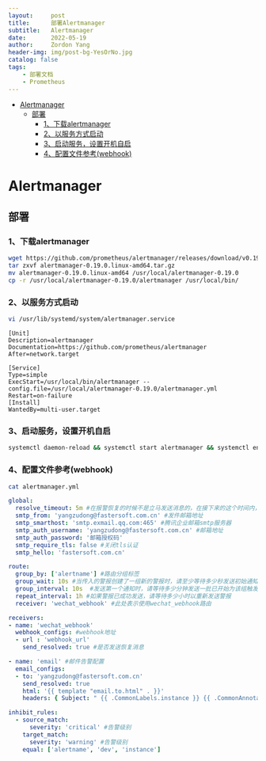 ```yaml
---
layout:     post
title:      部署Alertmanager
subtitle:   Alertmanager
date:       2022-05-19
author:     Zordon Yang
header-img: img/post-bg-YesOrNo.jpg
catalog: false
tags:
    - 部署文档
    - Prometheus
---
```

- [Alertmanager](#alertmanager)
  - [部署](#部署)
    - [1、下载alertmanager](#1下载alertmanager)
    - [2、以服务方式启动](#2以服务方式启动)
    - [3、启动服务，设置开机自启](#3启动服务设置开机自启)
    - [4、配置文件参考(webhook)](#4配置文件参考webhook)

# Alertmanager

## 部署

### 1、下载alertmanager 

```bash
wget https://github.com/prometheus/alertmanager/releases/download/v0.19.0/alertmanager-0.19.0.linux-amd64.tar.gz 
tar zxvf alertmanager-0.19.0.linux-amd64.tar.gz 
mv alertmanager-0.19.0.linux-amd64 /usr/local/alertmanager-0.19.0 
cp -r /usr/local/alertmanager-0.19.0/alertmanager /usr/local/bin/ 
```

### 2、以服务方式启动 

```bash
vi /usr/lib/systemd/system/alertmanager.service 
```

```shell
[Unit]
Description=alertmanager
Documentation=https://github.com/prometheus/alertmanager
After=network.target

[Service]
Type=simple
ExecStart=/usr/local/bin/alertmanager --config.file=/usr/local/alertmanager-0.19.0/alertmanager.yml
Restart=on-failure
[Install]
WantedBy=multi-user.target
```

### 3、启动服务，设置开机自启 

```bash
systemctl daemon-reload && systemctl start alertmanager && systemctl enable alertmanager 
```

### 4、配置文件参考(webhook) 

```bash
cat alertmanager.yml 
```

```yaml
global:
  resolve_timeout: 5m #在报警恢复的时候不是立马发送消息的，在接下来的这个时间内，如果没有此报警信息触发，才发送报警恢复消息
  smtp_from: 'yangzudong@fastersoft.com.cn' #发件邮箱地址
  smtp_smarthost: 'smtp.exmail.qq.com:465' #腾讯企业邮箱smtp服务器
  smtp_auth_username: 'yangzudong@fastersoft.com.cn' #邮箱地址
  smtp_auth_password: '邮箱授权码'
  smtp_require_tls: false #关闭tls认证
  smtp_hello: 'fastersoft.com.cn'

route:
  group_by: ['alertname'] #路由分组标签
  group_wait: 10s #当传入的警报创建了一组新的警报时，请至少等待多少秒发送初始通知
  group_interval: 10s  #发送第一个通知时，请等待多少分钟发送一批已开始为该组触发的新警报
  repeat_interval: 1h #如果警报已成功发送，请等待多少小时以重新发送警报
  receiver: 'wechat_webhook' #此处表示使用wechat_webhook路由

receivers:
- name: 'wechat_webhook'
  webhook_configs: #webhook地址
  - url : 'webhook_url'
    send_resolved: true #是否发送恢复消息

- name: 'email' #邮件告警配置
  email_configs:
  - to: 'yangzudong@fastersoft.com.cn'
    send_resolved: true
    html: '{{ template "email.to.html" . }}'
    headers: { Subject: " {{ .CommonLabels.instance }} {{ .CommonAnnotations.summary }}" }

inhibit_rules:
  - source_match:
      severity: 'critical' #告警级别
    target_match:
      severity: 'warning' #告警级别
    equal: ['alertname', 'dev', 'instance']
```


